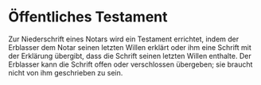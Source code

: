 # Öffentliches Testament

Zur Niederschrift eines Notars wird ein Testament errichtet, indem der Erblasser dem Notar seinen letzten Willen erklärt oder ihm eine Schrift mit der Erklärung übergibt, dass die Schrift seinen letzten Willen enthalte. Der Erblasser kann die Schrift offen oder verschlossen übergeben; sie braucht nicht von ihm geschrieben zu sein. 

